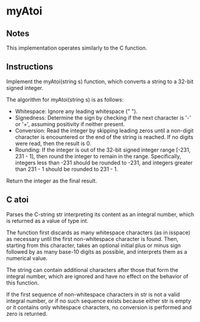 # myAtoi

## Notes

This implementation operates similarly to the C function.

## Instructions

Implement the myAtoi(string s) function, which converts a string to a 32-bit signed integer.

The algorithm for myAtoi(string s) is as follows:

* Whitespace: Ignore any leading whitespace (" ").
* Signedness: Determine the sign by checking if the next character is '-' or '+', assuming positivity if neither present.
 * Conversion: Read the integer by skipping leading zeros until a non-digit character is encountered or the end of the string is reached. If no digits were read, then the result is 0.
 * Rounding: If the integer is out of the 32-bit signed integer range [-231, 231 - 1], then round the integer to remain in the range. Specifically, integers less than -231 should be rounded to -231, and integers greater than 231 - 1 should be rounded to 231 - 1.

Return the integer as the final result.

## C atoi

Parses the C-string str interpreting its content as an integral number, which is returned as a value of type int.

The function first discards as many whitespace characters (as in isspace) as necessary until the first non-whitespace character is found. Then, starting from this character, takes an optional initial plus or minus sign followed by as many base-10 digits as possible, and interprets them as a numerical value.

The string can contain additional characters after those that form the integral number, which are ignored and have no effect on the behavior of this function.

If the first sequence of non-whitespace characters in str is not a valid integral number, or if no such sequence exists because either str is empty or it contains only whitespace characters, no conversion is performed and zero is returned.



